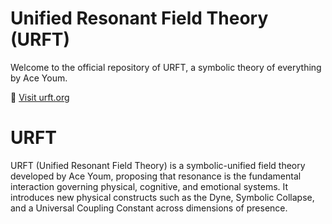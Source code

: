 # Unified Resonant Field Theory (URFT)
Welcome to the official repository of URFT, a symbolic theory of everything by Ace Youm.

🔗 [Visit urft.org](https://urft.org)

# URFT
URFT (Unified Resonant Field Theory) is a symbolic-unified field theory developed by Ace Youm, proposing that resonance is the fundamental interaction governing physical, cognitive, and emotional systems. It introduces new physical constructs such as the Dyne, Symbolic Collapse, and a Universal Coupling Constant across dimensions of presence.

